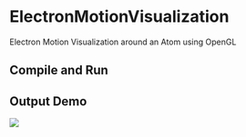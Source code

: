 # ElectronMotionVisualization
Electron Motion Visualization around an Atom using OpenGL

## Compile and Run

## Output Demo
![](demo.gif)
